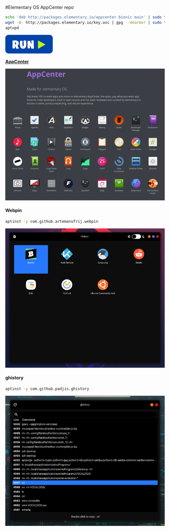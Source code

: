 #Elementary OS AppCenter repo
```bash
echo 'deb http://packages.elementary.io/appcenter bionic main' | sudo tee /etc/apt/sources.list.d/appcenter.list
wget -O- http://packages.elementary.io/key.asc | gpg --dearmor | sudo tee /etc/apt/trusted.gpg.d/appcenter.gpg
aptupd
```
[![bashrun](../images/bashrun.png)](br:eos-appcenter-repo)

<a href="https://appcenter.elementary.io" target="_blank"><strong>AppCenter</strong></a>

![eos-appcenter](../images/eos-appcenter-repo.png)

#### Webpin
```bash
aptinst -y com.github.artemanufrij.webpin
```
![webpin](../images/webpin.png)

#### ghistory
```bash
aptinst -y com.github.padjis.ghistory
```
![ghistory](../images/ghistory.png)